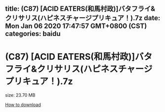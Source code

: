 
title: (C87) [ACID EATERS(和馬村政)]バタフライ&クリサリス(ハピネスチャージプリキュア！).7z
date: Mon Jan 06 2020 17:47:57 GMT+0800 (CST)    
categories: baidu
---

# (C87) [ACID EATERS(和馬村政)]バタフライ&クリサリス(ハピネスチャージプリキュア！).7z
size: 23.70 MB
 
 

[How to download](https://bpcam.bemobtrk.com/go/2ceec3aa-1ca2-46d6-b9ff-aaa5c184517c?jno=3714)